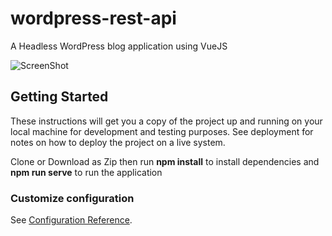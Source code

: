 # wordpress-rest-api
A Headless WordPress blog application using VueJS

![ScreenShot](https://user-images.githubusercontent.com/32665778/74142863-b2343e00-4c34-11ea-8680-0aaf1b4c3593.PNG)

## Getting Started

These instructions will get you a copy of the project up and running on your local machine for development and testing purposes. See deployment for notes on how to deploy the project on a live system.

Clone or Download as Zip then run **npm install** to install dependencies and **npm run serve** to run the application

### Customize configuration
See [Configuration Reference](https://cli.vuejs.org/config/).
